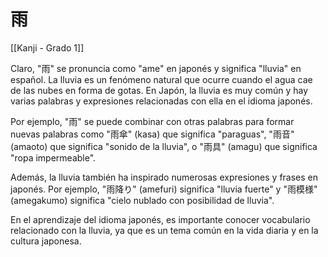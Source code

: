 # 雨

[[Kanji - Grado 1]]

Claro, "雨" se pronuncia como "ame" en japonés y significa "lluvia" en español. La lluvia es un fenómeno natural que ocurre cuando el agua cae de las nubes en forma de gotas. En Japón, la lluvia es muy común y hay varias palabras y expresiones relacionadas con ella en el idioma japonés.

Por ejemplo, "雨" se puede combinar con otras palabras para formar nuevas palabras como "雨傘" (kasa) que significa "paraguas", "雨音" (amaoto) que significa "sonido de la lluvia", o "雨具" (amagu) que significa "ropa impermeable".

Además, la lluvia también ha inspirado numerosas expresiones y frases en japonés. Por ejemplo, "雨降り" (amefuri) significa "lluvia fuerte" y "雨模様" (amegakumo) significa "cielo nublado con posibilidad de lluvia".

En el aprendizaje del idioma japonés, es importante conocer vocabulario relacionado con la lluvia, ya que es un tema común en la vida diaria y en la cultura japonesa.
